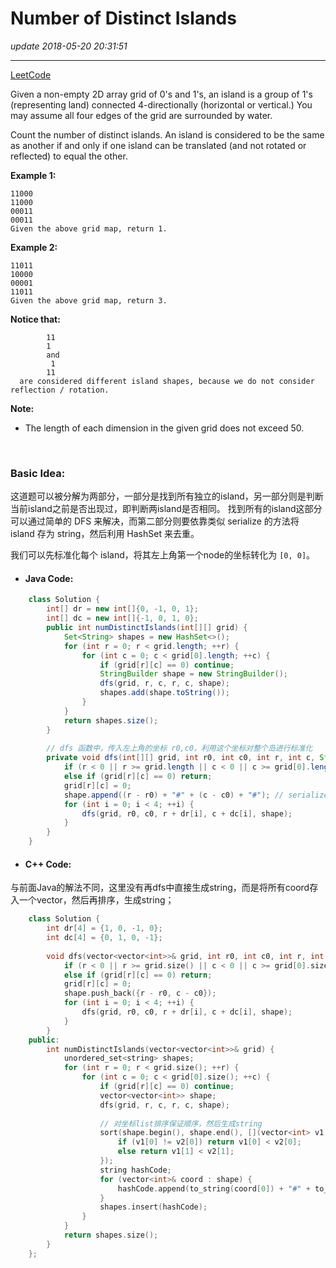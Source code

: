 # Number of Distinct Islands
_update 2018-05-20 20:31:51_

---
[LeetCode](https://leetcode.com/problems/number-of-distinct-islands/description/)

Given a non-empty 2D array grid of 0's and 1's, an island is a group of 1's (representing land) connected 4-directionally (horizontal or vertical.) You may assume all four edges of the grid are surrounded by water.

Count the number of distinct islands. An island is considered to be the same as another if and only if one island can be translated (and not rotated or reflected) to equal the other.

**Example 1:**

    11000
    11000
    00011
    00011
    Given the above grid map, return 1.

**Example 2:**

    11011
    10000
    00001
    11011
    Given the above grid map, return 3.

**Notice that:**

            11
            1
            and
             1
            11
      are considered different island shapes, because we do not consider 
    reflection / rotation.

**Note:**   

* The length of each dimension in the given grid does not exceed 50.

<br>

### Basic Idea:
这道题可以被分解为两部分，一部分是找到所有独立的island，另一部分则是判断当前island之前是否出现过，即判断两island是否相同。 找到所有的island这部分可以通过简单的 DFS 来解决，而第二部分则要依靠类似 serialize 的方法将 island 存为 string，然后利用 HashSet 来去重。

我们可以先标准化每个 island，将其左上角第一个node的坐标转化为 `[0, 0]`。

* #### Java Code:
```java
    class Solution {
        int[] dr = new int[]{0, -1, 0, 1};
        int[] dc = new int[]{-1, 0, 1, 0};
        public int numDistinctIslands(int[][] grid) {
            Set<String> shapes = new HashSet<>();
            for (int r = 0; r < grid.length; ++r) {
                for (int c = 0; c < grid[0].length; ++c) {
                    if (grid[r][c] == 0) continue;
                    StringBuilder shape = new StringBuilder();
                    dfs(grid, r, c, r, c, shape);
                    shapes.add(shape.toString());
                }
            }
            return shapes.size();
        }
        
        // dfs 函数中，传入左上角的坐标 r0,c0，利用这个坐标对整个岛进行标准化
        private void dfs(int[][] grid, int r0, int c0, int r, int c, StringBuilder shape) {
            if (r < 0 || r >= grid.length || c < 0 || c >= grid[0].length) return;
            else if (grid[r][c] == 0) return;
            grid[r][c] = 0;
            shape.append((r - r0) + "#" + (c - c0) + "#"); // serialize步骤, 先标准化
            for (int i = 0; i < 4; ++i) {
                dfs(grid, r0, c0, r + dr[i], c + dc[i], shape);
            }
        }
    }
```

* #### C++ Code:
与前面Java的解法不同，这里没有再dfs中直接生成string，而是将所有coord存入一个vector，然后再排序，生成string；
```cpp
    class Solution {
        int dr[4] = {1, 0, -1, 0};
        int dc[4] = {0, 1, 0, -1};
        
        void dfs(vector<vector<int>>& grid, int r0, int c0, int r, int c, vector<vector<int>>& shape) {
            if (r < 0 || r >= grid.size() || c < 0 || c >= grid[0].size()) return;
            else if (grid[r][c] == 0) return;
            grid[r][c] = 0;
            shape.push_back({r - r0, c - c0});
            for (int i = 0; i < 4; ++i) {
                dfs(grid, r0, c0, r + dr[i], c + dc[i], shape);
            }
        }
    public:
        int numDistinctIslands(vector<vector<int>>& grid) {
            unordered_set<string> shapes;
            for (int r = 0; r < grid.size(); ++r) {
                for (int c = 0; c < grid[0].size(); ++c) {
                    if (grid[r][c] == 0) continue;
                    vector<vector<int>> shape;
                    dfs(grid, r, c, r, c, shape);
                    
                    // 对坐标list排序保证顺序，然后生成string
                    sort(shape.begin(), shape.end(), [](vector<int> v1, vector<int> v2) -> bool {
                        if (v1[0] != v2[0]) return v1[0] < v2[0];
                        else return v1[1] < v2[1];
                    });
                    string hashCode;
                    for (vector<int>& coord : shape) {
                        hashCode.append(to_string(coord[0]) + "#" + to_string(coord[1]) + "#");
                    }
                    shapes.insert(hashCode);
                }
            }
            return shapes.size();
        }
    };
```